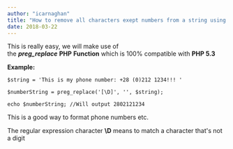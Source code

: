 ```yaml
---
author: "icarnaghan"
title: "How to remove all characters exept numbers from a string using PHP"
date: 2018-03-22
---
```


This is really easy, we will make use of the **_preg\_replace_** **PHP** **Function** which is 100% compatible with **PHP 5.3**

**Example:** 

```
$string = 'This is my phone number: +28 (0)212 1234!!! '
 
$numberString = preg_replace('[\D]', '', $string);
 
echo $numberString; //Will output 2802121234
```

This is a good way to format phone numbers etc.

The regular expression character **\\D** means to match a character that's not a digit

